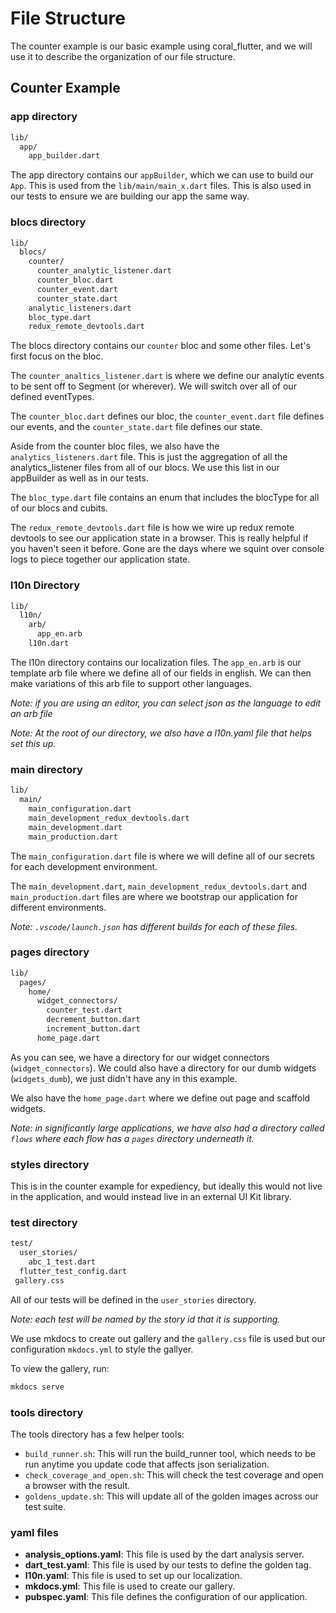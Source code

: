 # File Structure

The counter example is our basic example using coral_flutter, and we will use it to describe the organization of our file structure.

## Counter Example

### app directory

```md
lib/
  app/
    app_builder.dart
```

The app directory contains our `appBuilder`, which we can use to build our `App`.  This is used from the `lib/main/main_x.dart` files. This is also used in our tests to ensure we are building our app the same way.

### blocs directory

```md
lib/
  blocs/
    counter/
      counter_analytic_listener.dart
      counter_bloc.dart
      counter_event.dart
      counter_state.dart
    analytic_listeners.dart
    bloc_type.dart
    redux_remote_devtools.dart
```

The blocs directory contains our `counter` bloc and some other files. Let's first focus on the bloc.

The `counter_analtics_listener.dart` is where we define our analytic events to be sent off to Segment (or wherever). We will switch over all of our defined eventTypes.

The `counter_bloc.dart` defines our bloc, the `counter_event.dart` file defines our events, and the `counter_state.dart` file defines our state.

Aside from the counter bloc files, we also have the `analytics_listeners.dart` file. This is just the aggregation of all the analytics_listener files from all of our blocs. We use this list in our appBuilder as well as in our tests.

The `bloc_type.dart` file contains an enum that includes the blocType for all of our blocs and cubits.

The `redux_remote_devtools.dart` file is how we wire up redux remote devtools to see our application state in a browser. This is really helpful if you haven't seen it before. Gone are the days where we squint over console logs to piece together our application state.

### l10n Directory

```md
lib/
  l10n/
    arb/
      app_en.arb
    l10n.dart
```

The l10n directory contains our localization files.  The `app_en.arb` is our template arb file where we define all of our fields in english. We can then make variations of this arb file to support other languages.

_Note: if you are using an editor, you can select json as the language to edit an arb file_

_Note: At the root of our directory, we also have a l10n.yaml file that helps set this up._

### main directory

```md
lib/
  main/
    main_configuration.dart
    main_development_redux_devtools.dart
    main_development.dart
    main_production.dart
```

The `main_configuration.dart` file is where we will define all of our secrets for each development environment.

The `main_development.dart`, `main_development_redux_devtools.dart` and `main_production.dart` files are where we bootstrap our application for different environments.

_Note: `.vscode/launch.json` has different builds for each of these files._

### pages directory

```md
lib/
  pages/
    home/
      widget_connectors/
        counter_test.dart
        decrement_button.dart
        increment_button.dart
      home_page.dart
```

As you can see, we have a directory for our widget connectors (`widget_connectors`). We could also have a directory for our dumb widgets (`widgets_dumb`), we just didn't have any in this example.

We also have the `home_page.dart` where we define out page and scaffold widgets.

_Note: in significantly large applications, we have also had a directory called `flows` where each flow has a `pages` directory underneath it._

### styles directory

This is in the counter example for expediency, but ideally this would not live in the application, and would instead live in an external UI Kit library.

### test directory

```md
test/
  user_stories/
    abc_1_test.dart
  flutter_test_config.dart
 gallery.css
```

All of our tests will be defined in the `user_stories` directory.

_Note: each test will be named by the story id that it is supporting._

We use mkdocs to create out gallery and the `gallery.css` file is used but our configuration `mkdocs.yml` to style the gallyer.

To view the gallery, run:

```sh
mkdocs serve
```

### tools directory

The tools directory has a few helper tools:

- `build_runner.sh`: This will run the build_runner tool, which needs to be run anytime you update code that affects json serialization.
- `check_coverage_and_open.sh`: This will check the test coverage and open a browser with the result.
- `goldens_update.sh`: This will update all of the golden images across our test suite.

### yaml files

- **analysis_options.yaml**: This file is used by the dart analysis server.
- **dart_test.yaml**: This file is used by our tests to define the golden tag.
- **l10n.yaml**: This file is used to set up our localization.
- **mkdocs.yml**: This file is used to create our gallery.
- **pubspec.yaml**: This file defines the configuration of our application.
